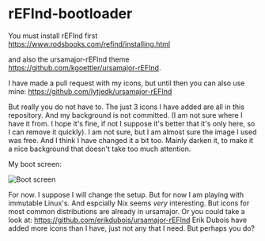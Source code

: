 # rEFInd-bootloader

You must install rEFInd first
https://www.rodsbooks.com/refind/installing.html

and also the ursamajor-rEFInd theme https://github.com/kgoettler/ursamajor-rEFInd.

I have made a pull request with my icons, but until then you can also use mine: https://github.com/lytjedk/ursamajor-rEFInd

But really you do not have to. The just 3 icons I have added are all in this repository. And my background is not committed. (I am not sure where I have it from. I hope it's fine, if not I suppose it's better that it's only here, so I can remove it quickly). I am not sure, but I am almost sure the image I used was free. And I think I have changed it a bit too. Mainly darken it, to make it a nice background that doesn't take too much attention.

My boot screen:

![Boot screen](https://discourse.nixos.org/uploads/default/original/2X/2/2ca7a176556a3afc125c9f69539f877f43e5863f.jpeg)

For now. I suppose I will change the setup. But for now I am playing with immutable Linux's. And espcially Nix seems _very_ interesting. But icons for most common distributions are already in ursamajor. Or you could take a look at: https://github.com/erikdubois/ursamajor-rEFInd Erik Dubois have added more icons than I have, just not any that I need. But perhaps you do?
